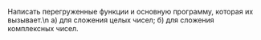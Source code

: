 Написать перегруженные функции и основную программу, которая их вызывает.\n
а) для сложения целых чисел;
б) для сложения комплексных чисел.
